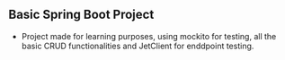 ## Basic Spring Boot Project

  - Project made for learning purposes, using mockito for testing, all the basic CRUD functionalities and JetClient for enddpoint testing.

